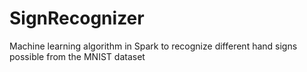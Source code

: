 # SignRecognizer
Machine learning algorithm in Spark to recognize different hand signs possible from the MNIST dataset
